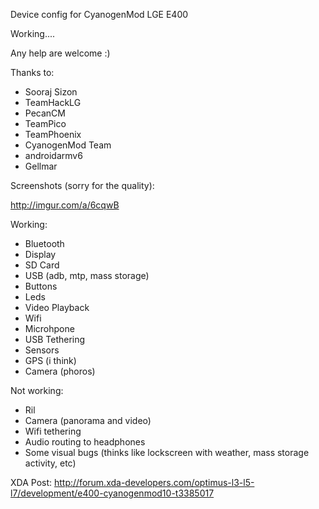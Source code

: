 Device config for CyanogenMod LGE E400

Working.... 

Any help are welcome :)

Thanks to:
- Sooraj Sizon
- TeamHackLG
- PecanCM
- TeamPico
- TeamPhoenix
- CyanogenMod Team
- androidarmv6
- Gellmar

Screenshots (sorry for the quality):

http://imgur.com/a/6cqwB

Working:
- Bluetooth
- Display
- SD Card
- USB (adb, mtp, mass storage)
- Buttons
- Leds
- Video Playback
- Wifi
- Microhpone
- USB Tethering
- Sensors
- GPS (i think)
- Camera (phoros)

Not working:
- Ril
- Camera (panorama and video)
- Wifi tethering
- Audio routing to headphones
- Some visual bugs (thinks like lockscreen with weather, mass storage activity, etc)

XDA Post:
http://forum.xda-developers.com/optimus-l3-l5-l7/development/e400-cyanogenmod10-t3385017
